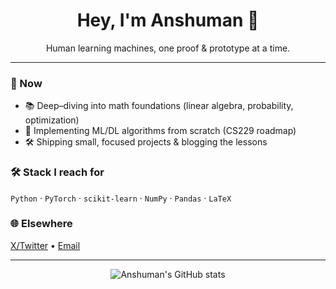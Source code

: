 <h1 align="center">Hey, I'm Anshuman 👋</h1>

<p align="center">
  Human learning machines, one proof & prototype at a time.
</p>

---

### 🚀 Now

* 📚 Deep–diving into math foundations (linear algebra, probability, optimization)
* 🤖 Implementing ML/DL algorithms from scratch (CS229 roadmap)
* 🛠 Shipping small, focused projects & blogging the lessons

### 🛠 Stack I reach for

`Python` · `PyTorch` · `scikit‑learn` · `NumPy` · `Pandas` · `LaTeX`

### 🌐 Elsewhere

<a href="https://x.com/justhuman567">X/Twitter</a> • <a href="mailto:asquare567@gmail.com">Email</a>

---

<p align="center">
  <img src="https://github-readme-stats.vercel.app/api?username=iemAnshuman&show_icons=true&hide_rank=true&theme=transparent" alt="Anshuman's GitHub stats" />
</p>
